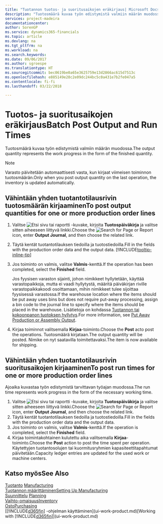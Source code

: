```yaml
---
title: "Tuotannon tuotos- ja suoritusaikojen eräkirjaus| Microsoft Docs"
description: "Tuotosmäärä kuvaa työn edistymistä valmiin määrän muodossa."
services: project-madeira
documentationcenter: 
author: SorenGP
ms.service: dynamics365-financials
ms.topic: article
ms.devlang: na
ms.tgt_pltfrm: na
ms.workload: na
ms.search.keywords: 
ms.date: 09/06/2017
ms.author: sgroespe
ms.translationtype: HT
ms.sourcegitcommit: bec0619be0a65e3625759e13d2866ac615d7513c
ms.openlocfilehash: e885149e28c2e09dc244bc5c0a431e7b2fe047a5
ms.contentlocale: fi-fi
ms.lasthandoff: 03/22/2018

---
```

# <a name="batch-post-output-and-run-times"></a><span data-ttu-id="9ed74-103">Tuotos- ja suoritusaikojen eräkirjaus</span><span class="sxs-lookup"><span data-stu-id="9ed74-103">Batch Post Output and Run Times</span></span>
<span data-ttu-id="9ed74-104">Tuotosmäärä kuvaa työn edistymistä valmiin määrän muodossa.</span><span class="sxs-lookup"><span data-stu-id="9ed74-104">The output quantity represents the work progress in the form of the finished quantity.</span></span>  

> [!NOTE]
> <span data-ttu-id="9ed74-105">Varasto päivitetään automaattisesti vasta, kun kirjaat viimeisen toiminnon tuotosmäärän.</span><span class="sxs-lookup"><span data-stu-id="9ed74-105">Only when you post output quantity on the last operation, the inventory is updated automatically.</span></span>  

## <a name="to-post-output-quantities-for-one-or-more-production-order-lines"></a><span data-ttu-id="9ed74-106">Vähintään yhden tuotantotilausrivin tuotosmäärän kirjaaminen</span><span class="sxs-lookup"><span data-stu-id="9ed74-106">To post output quantities for one or more production order lines</span></span>
1. <span data-ttu-id="9ed74-107">Valitse ![Etsi sivu tai raportti](media/ui-search/search_small.png "Etsi sivu tai raportti -kuvake") -kuvake, kirjoita **Tuotospäiväkirja** ja valitse sitten aiheeseen liittyvä linkki.</span><span class="sxs-lookup"><span data-stu-id="9ed74-107">Choose the ![Search for Page or Report](media/ui-search/search_small.png "Search for Page or Report icon") icon, enter **Output Journal**, and then choose the related link.</span></span>  
2. <span data-ttu-id="9ed74-108">Täytä kentät tuotantotilauksen tiedoilla ja tuotostiedoilla.</span><span class="sxs-lookup"><span data-stu-id="9ed74-108">Fill in the fields with the production order data and the output data.</span></span> [!INCLUDE[tooltip-inline-tip](includes/tooltip-inline-tip_md.md)]
3. <span data-ttu-id="9ed74-109">Jos toiminto on valmis, valitse **Valmis**-kenttä.</span><span class="sxs-lookup"><span data-stu-id="9ed74-109">If the operation has been completed, select the **Finished** field.</span></span>  

    <span data-ttu-id="9ed74-110">Jos fyysisen varaston sijainti, johon nimikkeet hyllytetään, käyttää varastopaikkoja, mutta ei vaadi hyllytystä,  määritä päiväkirjan riville varastopaikkakoodi osoittamaan, mihin nimikkeet tulee sijoittaa fyysisessä varastossa.</span><span class="sxs-lookup"><span data-stu-id="9ed74-110">If the warehouse location where the items should be put away uses bins but does not require put-away processing,  assign a bin code to the journal line to specify where the items should be placed in the warehouse.</span></span> <span data-ttu-id="9ed74-111">Lisätietoja on kohdassa [Tuotannon tai kokoonpanon tuotoksen hyllytys](warehouse-how-to-put-away-production-output.md).</span><span class="sxs-lookup"><span data-stu-id="9ed74-111">For more information, see [Put Away Production or Assembly Output](warehouse-how-to-put-away-production-output.md).</span></span>  

4. <span data-ttu-id="9ed74-112">Kirjaa toiminnot valitsemalla **Kirjaa**-toiminto.</span><span class="sxs-lookup"><span data-stu-id="9ed74-112">Choose the **Post** acto post the operations.</span></span> <span data-ttu-id="9ed74-113">Tuotosmäärä kirjataan.</span><span class="sxs-lookup"><span data-stu-id="9ed74-113">The output quantity will be posted.</span></span> <span data-ttu-id="9ed74-114">Nimike on nyt saatavilla toimitettavaksi.</span><span class="sxs-lookup"><span data-stu-id="9ed74-114">The item is now available for shipping.</span></span>  

## <a name="to-post-run-times-for-one-or-more-production-order-lines"></a><span data-ttu-id="9ed74-115">Vähintään yhden tuotantotilausrivin suoritusaikojen kirjaaminen</span><span class="sxs-lookup"><span data-stu-id="9ed74-115">To post run times for one or more production order lines</span></span>
<span data-ttu-id="9ed74-116">Ajoaika kuvastaa työn edistymistä tarvittavan työajan muodossa.</span><span class="sxs-lookup"><span data-stu-id="9ed74-116">The run time represents work progress in the form of the necessary working time.</span></span>    

1.  <span data-ttu-id="9ed74-117">Valitse ![Etsi sivu tai raportti](media/ui-search/search_small.png "Etsi sivu tai raportti -kuvake") -kuvake, kirjoita **Tuotospäiväkirja** ja valitse sitten aiheeseen liittyvä linkki.</span><span class="sxs-lookup"><span data-stu-id="9ed74-117">Choose the ![Search for Page or Report](media/ui-search/search_small.png "Search for Page or Report icon") icon, enter **Output Journal**, and then choose the related link.</span></span>  
2. <span data-ttu-id="9ed74-118">Täytä kentät tuotantotilauksen tiedoilla ja tuotostiedoilla.</span><span class="sxs-lookup"><span data-stu-id="9ed74-118">Fill in the fields with the production order data and the output data.</span></span>  
3.  <span data-ttu-id="9ed74-119">Jos toiminto on valmis, valitse **Valmis**-kenttä.</span><span class="sxs-lookup"><span data-stu-id="9ed74-119">If the operation is completed, select the **Finished** field.</span></span>  
4. <span data-ttu-id="9ed74-120">Kirjaa toimintakohtainen kulutettu aika valitsemalla **Kirjaa**-toiminto.</span><span class="sxs-lookup"><span data-stu-id="9ed74-120">Choose the **Post** action to post the time spent per operation.</span></span> <span data-ttu-id="9ed74-121">Käytettyjen tuotantosolujen tai kuormitusryhmien kapasiteettitapahtumat päivitetään.</span><span class="sxs-lookup"><span data-stu-id="9ed74-121">Capacity ledger entries are updated for the used work or machine centers.</span></span>

## <a name="see-also"></a><span data-ttu-id="9ed74-122">Katso myös</span><span class="sxs-lookup"><span data-stu-id="9ed74-122">See Also</span></span>  
<span data-ttu-id="9ed74-123">[Tuotanto](production-manage-manufacturing.md)  </span><span class="sxs-lookup"><span data-stu-id="9ed74-123">[Manufacturing](production-manage-manufacturing.md)  </span></span>  
[<span data-ttu-id="9ed74-124">Tuotannon määrittäminen</span><span class="sxs-lookup"><span data-stu-id="9ed74-124">Setting Up Manufacturing</span></span>](production-configure-production-processes.md)  
<span data-ttu-id="9ed74-125">[Suunnittelu](production-planning.md)    </span><span class="sxs-lookup"><span data-stu-id="9ed74-125">[Planning](production-planning.md)    </span></span>  
[<span data-ttu-id="9ed74-126">Vaihto-omaisuus</span><span class="sxs-lookup"><span data-stu-id="9ed74-126">Inventory</span></span>](inventory-manage-inventory.md)  
[<span data-ttu-id="9ed74-127">Osto</span><span class="sxs-lookup"><span data-stu-id="9ed74-127">Purchasing</span></span>](purchasing-manage-purchasing.md)  
<span data-ttu-id="9ed74-128">[[!INCLUDE[d365fin](includes/d365fin_md.md)] -ohjelman käyttäminen](ui-work-product.md)</span><span class="sxs-lookup"><span data-stu-id="9ed74-128">[Working with [!INCLUDE[d365fin](includes/d365fin_md.md)]](ui-work-product.md)</span></span>

